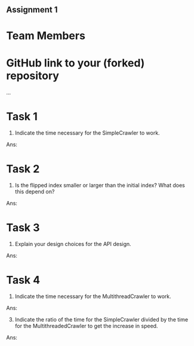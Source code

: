 Assignment 1
------------

# Team Members

# GitHub link to your (forked) repository

...

# Task 1

1. Indicate the time necessary for the SimpleCrawler to work.

Ans:



# Task 2

1. Is the flipped index smaller or larger than the initial index? What does this depend on?

Ans:

# Task 3

1. Explain your design choices for the API design.

Ans:

# Task 4

1.  Indicate the time necessary for the MultithreadCrawler to work.

Ans:

3. Indicate the ratio of the time for the SimpleCrawler divided by the time for the MultithreadedCrawler to get the increase in speed.

Ans:


